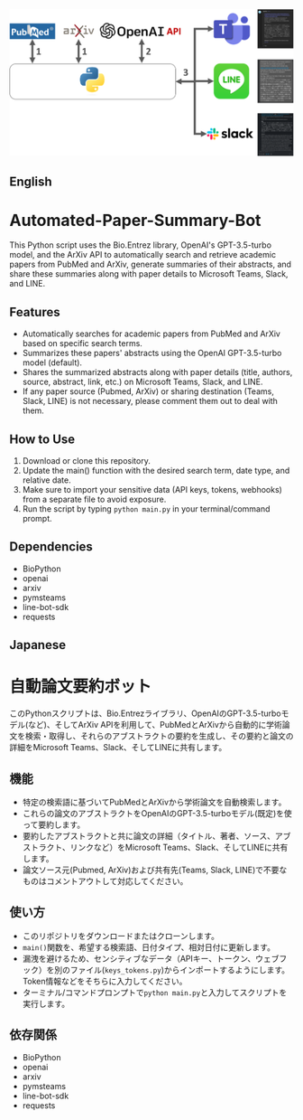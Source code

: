 
![Overall](https://github.com/noguhiro2002/Automated-Paper-Summary-Bot/blob/main/readme/Picture_1.png?raw=true)

## English
# Automated-Paper-Summary-Bot

This Python script uses the Bio.Entrez library, OpenAI's GPT-3.5-turbo model, and the ArXiv API to automatically search and retrieve academic papers from PubMed and ArXiv, generate summaries of their abstracts, and share these summaries along with paper details to Microsoft Teams, Slack, and LINE.


## Features
- Automatically searches for academic papers from PubMed and ArXiv based on specific search terms.
- Summarizes these papers' abstracts using the OpenAI GPT-3.5-turbo model (default).
- Shares the summarized abstracts along with paper details (title, authors, source, abstract, link, etc.) on Microsoft Teams, Slack, and LINE.
- If any paper source (Pubmed, ArXiv) or sharing destination (Teams, Slack, LINE) is not necessary, please comment them out to deal with them.

## How to Use
1. Download or clone this repository.
2. Update the main() function with the desired search term, date type, and relative date.
3. Make sure to import your sensitive data (API keys, tokens, webhooks) from a separate file to avoid exposure.
4. Run the script by typing `python main.py` in your terminal/command prompt.

## Dependencies
- BioPython
- openai
- arxiv
- pymsteams
- line-bot-sdk
- requests

## Japanese
# 自動論文要約ボット
このPythonスクリプトは、Bio.Entrezライブラリ、OpenAIのGPT-3.5-turboモデル(など)、そしてArXiv APIを利用して、PubMedとArXivから自動的に学術論文を検索・取得し、それらのアブストラクトの要約を生成し、その要約と論文の詳細をMicrosoft Teams、Slack、そしてLINEに共有します。

## 機能
- 特定の検索語に基づいてPubMedとArXivから学術論文を自動検索します。
- これらの論文のアブストラクトをOpenAIのGPT-3.5-turboモデル(既定)を使って要約します。
- 要約したアブストラクトと共に論文の詳細（タイトル、著者、ソース、アブストラクト、リンクなど）をMicrosoft Teams、Slack、そしてLINEに共有します。
- 論文ソース元(Pubmed, ArXiv)および共有先(Teams, Slack, LINE)で不要なものはコメントアウトして対応してください。


## 使い方
- このリポジトリをダウンロードまたはクローンします。
- `main()`関数を、希望する検索語、日付タイプ、相対日付に更新します。
- 漏洩を避けるため、センシティブなデータ（APIキー、トークン、ウェブフック）を別のファイル(`keys_tokens.py`)からインポートするようにします。Token情報などをそちらに入力してください。
- ターミナル/コマンドプロンプトで`python main.py`と入力してスクリプトを実行します。


## 依存関係
- BioPython
- openai
- arxiv
- pymsteams
- line-bot-sdk
- requests